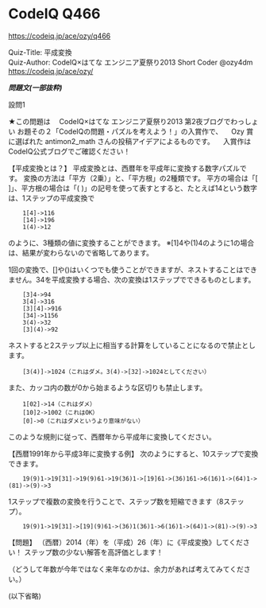 CodeIQ Q466
===============
https://codeiq.jp/ace/ozy/q466

Quiz-Title: 平成変換  
Quiz-Author: CodeIQ×はてな エンジニア夏祭り2013 Short Coder @ozy4dm
                https://codeiq.jp/ace/ozy/

***問題文(一部抜粋)***


設問1

★この問題は
　CodeIQ×はてな エンジニア夏祭り2013 第2夜ブログでわっしょい お題その２「CodeIQの問題・パズルを考えよう！」の入賞作で、
　Ozy 賞に選ばれた antimon2_math さんの投稿アイデアによるものです。
　入賞作はCodeIQ公式ブログでご確認ください！


【平成変換とは？】
平成変換とは、西暦年を平成年に変換する数字パズルです。
変換の方法は「平方（2乗）」と、「平方根」の2種類です。
平方の場合は「[ ]」、平方根の場合は「( )」の記号を使って表すとすると、たとえば14という数字は、1ステップの平成変換で
```
    1[4]->116
    [14]->196
    1(4)->12
```

のように、3種類の値に変換することができます。
※[1]4や(1)4のように1の場合は、結果が変わらないので省略してあります。

1回の変換で、[]や()はいくつでも使うことができますが、ネストすることはできません。34を平成変換する場合、次の変換は1ステップでできるものとします。
```
    [3]4->94
    3[4]->316
    [3][4]->916
    [34]->1156
    3(4)->32
    [3](4)->92
```

ネストすると2ステップ以上に相当する計算をしていることになるので禁止とします。
```
    [3(4)]->1024（これはダメ。3(4)->[32]->1024としてください）
```

また、カッコ内の数が0から始まるような区切りも禁止します。
```
    1[02]->14（これはダメ）
    [10]2->1002（これはOK）
    [0]->0（これはダメというより意味がない）
```

このような規則に従って、西暦年から平成年に変換してください。

【西暦1991年から平成3年に変換する例】
次のようにすると、10ステップで変換できます。
```
    19(9)1->19[31]->19(9)61->19(36)1->[19]61->(36)161->6(16)1->(64)1->(81)->(9)->3
```

1ステップで複数の変換を行うことで、ステップ数を短縮できます（8ステップ）。
```
    19(9)1->19[31]->[19](9)61->(36)1(36)1->6(16)1->(64)1->(81)->(9)->3
```

【問題】
（西暦）2014（年）を（平成）26（年）に《平成変換》してください！
ステップ数の少ない解答を高評価とします！

（どうして年数が今年ではなく来年なのかは、余力があれば考えてみてください。）




(以下省略)
